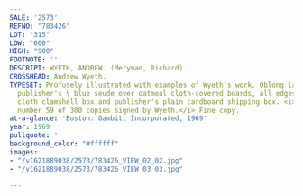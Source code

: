```yaml
---
SALE: '2573'
REFNO: "783426"
LOT: "315"
LOW: "600"
HIGH: "900"
FOOTNOTE: ''
DESCRIPT: WYETH, ANDREW. (Meryman, Richard).
CROSSHEAD: Andrew Wyeth.
TYPESET: Profusely illustrated with examples of Wyeth's work. Oblong large folio,
  publisher's ¼ blue seude over oatmeal cloth-covered boards, all edges gilt; original
  cloth clamshell box and publisher's plain cardboard shipping box. <i>Limited edition,
  number 59 of 300 copies signed by Wyeth.</i> Fine copy.
at-a-glance: 'Boston: Gambit, Incorporated, 1969'
year: 1969
pullquote: ''
background_color: "#ffffff"
images:
- "/v1621889038/2573/783426_VIEW_02_02.jpg"
- "/v1621889038/2573/783426_VIEW_03_03.jpg"

---
```


